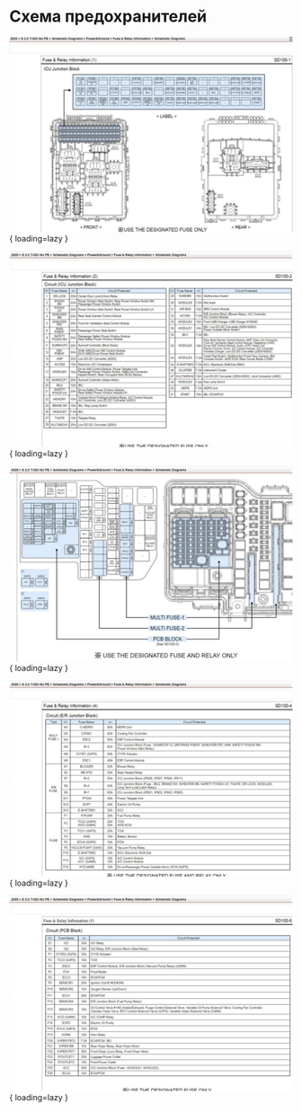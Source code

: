 # Схема предохранителей

![Image title](../../../images/fuse_1.jpg){ loading=lazy }

![Image title](../../../images/fuse_2.jpg){ loading=lazy }

![Image title](../../../images/fuse_3.jpg){ loading=lazy }

![Image title](../../../images/fuse_4.jpg){ loading=lazy }

![Image title](../../../images/fuse_5.jpg ){ loading=lazy }